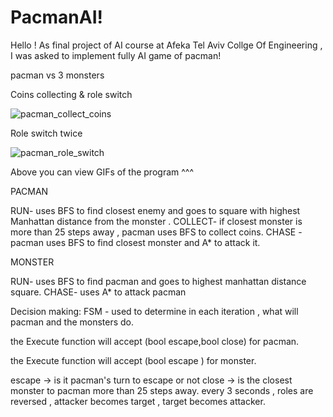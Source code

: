 # PacmanAI!
Hello !
As final project of AI course at Afeka Tel Aviv Collge Of Engineering , I was asked to implement fully AI game of pacman!

pacman vs 3 monsters

Coins collecting & role switch

![pacman_collect_coins ](https://user-images.githubusercontent.com/87577792/200446493-abfe394a-4d06-452a-a7b0-4939bf397f35.gif)


Role switch twice 

![pacman_role_switch ](https://user-images.githubusercontent.com/87577792/200445696-215448b9-769a-41c2-94ef-b18684453cce.gif)


Above you can view GIFs of the program ^^^

PACMAN

RUN- uses BFS to find closest enemy and goes to square with highest Manhattan distance from the monster . 
COLLECT- if closest monster is more than 25 steps away , pacman uses BFS to collect coins.
CHASE - pacman uses BFS to find closest monster and A* to attack it.

MONSTER

RUN- uses BFS to find pacman and goes to highest manhattan distance square.
CHASE- uses A* to attack pacman

Decision making:
FSM - used to determine in each iteration , what will pacman and the monsters do.

the Execute function will accept (bool escape,bool close) for pacman.

the Execute function will accept (bool escape ) for monster.

escape -> is it pacman's turn to escape or not 
close -> is the closest monster to pacman more than 25 steps away.
every 3 seconds , roles are reversed , attacker becomes target , target becomes attacker.
